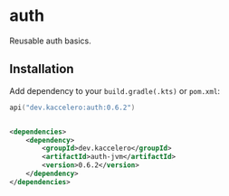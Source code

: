 # auth

Reusable auth basics.

## Installation

Add dependency to your `build.gradle(.kts)` or `pom.xml`:

```kotlin
api("dev.kaccelero:auth:0.6.2")
```

```xml

<dependencies>
    <dependency>
        <groupId>dev.kaccelero</groupId>
        <artifactId>auth-jvm</artifactId>
        <version>0.6.2</version>
    </dependency>
</dependencies>
```
